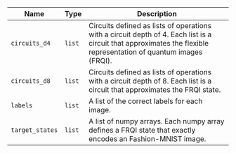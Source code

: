 |Name|Type|Description|
|-|-|-|
|`circuits_d4`|`list`|Circuits defined as lists of operations with a circuit depth of 4. Each list is a circuit that approximates the flexible representation of quantum images (FRQI).|
|`circuits_d8`|`list`|Circuits defined as lists of operations with a circuit depth of 8. Each list is a circuit that approximates the FRQI state.|
|`labels`|`list`|A list of the correct labels for each image.|
|`target_states`|`list`|A list of numpy arrays. Each numpy array defines a FRQI state that exactly encodes an Fashion-MNIST image.|